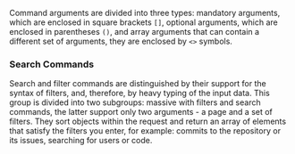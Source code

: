 Command arguments are divided into three types: mandatory arguments, which are enclosed in square brackets `[]`, optional arguments, which are enclosed in parentheses `()`, and array arguments that can contain a different set of arguments, they are enclosed by `<>` symbols.

### Search Commands

Search and filter commands are distinguished by their support for the syntax of filters, and, therefore, by heavy typing of the input data. This group is divided into two subgroups: massive with filters and search commands, the latter support only two arguments - a page and a set of filters. They sort objects within the request and return an array of elements that satisfy the filters you enter, for example: commits to the repository or its issues, searching for users or code.